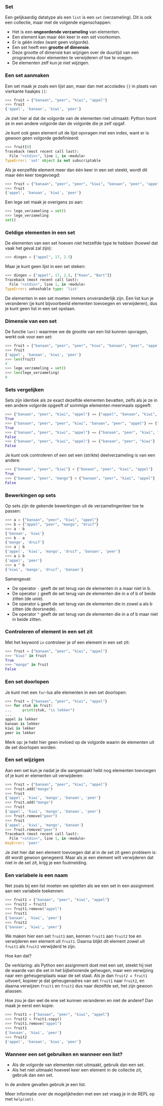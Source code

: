 ### Set 

Een gelijkaardig datatype als een `list` is een `set` (verzameling). Dit is ook een collectie, maar met de volgende eigenschappen:

* Het is een **ongeordende verzameling** van elementen.
* Een element kan maar één keer in een set voorkomen.
* Er is géén index (want geen volgorde).
* Een set heeft een **grootte of dimensie**.
* Deze grootte of dimensie kan wijzigen over de duurtijd van een programma door elementen te verwijderen of toe te voegen.
* De elementen zelf kun je niet wijzigen.

### Een set aanmaken

Een set maak je zoals een lijst aan, maar dan met accolades `{}` in plaats van vierkante haakjes `[]`:

~~~python
>>> fruit = {"banaan", "peer", "kiwi", "appel"}
>>> fruit
{'appel', 'banaan', 'kiwi', 'peer'}
~~~

Je ziet hier al dat de volgorde van de elementen niet uitmaakt: Python toont ze in een andere volgorde dan de volgorde die je zelf opgaf.

Je kunt ook geen element uit de lijst opvragen met een index, want er is gewoon geen volgorde gedefinieerd:

~~~python
>>> fruit[0]
Traceback (most recent call last):
  File "<stdin>", line 1, in <module>
TypeError: 'set' object is not subscriptable
~~~

Als je eenzelfde element meer dan één keer in een set steekt, wordt dit maar één keer toegevoegd:

~~~python
>>> fruit = {"banaan", "peer", "peer", "kiwi", "banaan", "peer", "appel"}
>>> fruit
{'appel', 'banaan', 'kiwi', 'peer'}
~~~

Een lege set maak je overigens zo aan:

~~~python
>>> lege_verzameling = set()
>>> lege_verzameling
set()
~~~

### Geldige elementen in een set 

De elementen van een set hoeven niet hetzelfde type te hebben (hoewel dat vaak het geval zal zijn):

~~~python
>>> dingen = {"appel", 17, 2.5}
~~~

Maar je kunt geen lijst in een set steken:

~~~python
>>> dingen = {"appel", 17, 2.5, ["Koen", "Bart"]}
Traceback (most recent call last):
  File "<stdin>", line 1, in <module>
TypeError: unhashable type: 'list'
~~~

De elementen in een set moeten immers onveranderlijk zijn. Een list kun je veranderen (je kunt bijvoorbeeld elementen toevoegen en verwijderen), dus je kunt geen list in een set opslaan.

### Dimensie van een set

De functie `len()` waarmee we de grootte van een list kunnen opvragen, werkt ook voor een set:

~~~python
>>> fruit = {"banaan", "peer", "peer", "kiwi", "banaan", "peer", "appel"}
>>> fruit
{'appel', 'banaan', 'kiwi', 'peer'}
>>> len(fruit)
4
>>> lege_verzameling = set()
>>> len(lege_verzameling)
0
~~~

### Sets vergelijken

Sets zijn identiek als ze exact dezelfde elementen bevatten, zelfs als je ze in een andere volgorde opgeeft of sommige elementen meermaals opgeeft:

~~~python
>>> {"banaan", "peer", "kiwi", "appel"} == {"appel", "banaan", "kiwi", "peer"}
True
>>> {"banaan", "peer", "peer", "kiwi", "banaan", "peer", "appel"} == {"appel", "banaan", "kiwi", "peer"}
True
>>> {"banaan", "peer", "kiwi", "appel"} == {"banaan", "peer", "kiwi", "mango"}
False
>>> {"banaan", "peer", "kiwi", "appel"} == {"banaan", "peer", "kiwi"}
False
~~~

Je kunt ook controleren of een set een (strikte) deelverzameling is van een andere:

~~~python
>>> {"banaan", "peer", "kiwi"} < {"banaan", "peer", "kiwi", "appel"}
True
>>> {"banaan", "peer", "mango"} < {"banaan", "peer", "kiwi", "appel"}
False
~~~

### Bewerkingen op sets

Op sets zijn de gekende bewerkingen uit de verzamelingenleer toe te passen:

~~~python
>>> a = {"banaan", "peer", "kiwi", "appel"}
>>> b = {"appel", "peer", "mango", "druif"}
>>> a - b
{'banaan', 'kiwi'}
>>> b - a
{'mango', 'druif'}
>>> a | b
{'appel', 'kiwi', 'mango', 'druif', 'banaan', 'peer'}
>>> a & b
{'appel', 'peer'}
>>> a ^ b
{'kiwi', 'mango', 'druif', 'banaan'}
~~~

Samengevat:

* De operator `-` geeft de set terug van de elementen in a maar niet in b. 
* De operator `|` geeft de set terug van de elementen die in a of b of beide zitten (de unie). 
* De operator `&` geeft de set terug van de elementen die in zowel a als b zitten (de doorsnede). 
* De operator `^` geeft de set terug van de elementen die in a of b maar niet in beide zitten. 

### Controleren of element in een set zit
Met het keyword `in` controleer je of een element in een set zit:

~~~python
>>> fruit = {"banaan", "peer", "kiwi", "appel"}
>>> "kiwi" in fruit
True
>>> "mango" in fruit
False
~~~

### Een set doorlopen
Je kunt met een `for`-lus alle elementen in een set doorlopen:

~~~python
>>> fruit = {"banaan", "peer", "kiwi", "appel"}
>>> for stuk in fruit:
...     print(stuk, "is lekker")
... 
appel is lekker
banaan is lekker
kiwi is lekker
peer is lekker
~~~

Merk op: je hebt hier geen invloed op de volgorde waarin de elementen uit de set doorlopen worden.

### Een set wijzigen
Aan een set kun je nadat je die aangemaakt hebt nog elementen toevoegen of je kunt er elementen uit verwijderen:

~~~python
>>> fruit = {"banaan", "peer", "kiwi", "appel"}
>>> fruit.add("mango")
>>> fruit
{'appel', 'kiwi', 'mango', 'banaan', 'peer'}
>>> fruit.add("mango")
>>> fruit
{'appel', 'kiwi', 'mango', 'banaan', 'peer'}
>>> fruit.remove("peer")
>>> fruit
{'appel', 'kiwi', 'mango', 'banaan'}
>>> fruit.remove("peer")
Traceback (most recent call last):
  File "<stdin>", line 1, in <module>
KeyError: 'peer'
~~~

Je ziet hier dat een element toevoegen dat al in de set zit geen probleem is: dit wordt gewoon genegeerd. Maar als je een element wilt verwijderen dat niet in de set zit, krijg je een foutmelding.

### Een variabele is een naam

Net zoals bij een list moeten we opletten als we een set in een assignment aan een variabele toekennen:

~~~python
>>> fruit1 = {"banaan", "peer", "kiwi", "appel"}
>>> fruit2 = fruit1
>>> fruit1.remove("appel")
>>> fruit1
{'banaan', 'kiwi', 'peer'}
>>> fruit2
{'banaan', 'kiwi', 'peer'}
~~~

We maken hier een set `fruit1` aan, kennen `fruit1` aan `fruit2` toe en verwijderen een element uit `fruit1`. Daarna blijkt dit element zowel uit `fruit1` als `fruit2` verwijderd te zijn.

Hoe kan dat?

De verklaring: als Python een assignment doet met een set, steekt hij niet de waarde van die set in het bijbehorende geheugen, maar een verwijzing naar een geheugenplaats waar de set staat. Als je dan `fruit2 = fruit1` uitvoert, kopieer je dat geheugenadres van set `fruit1` naar `fruit2`, en daarna verwijzen `fruit1` en `fruit2` dus naar dezelfde set, het zijn gewoon aliassen.

Hoe zou je dan wel de ene set kunnen veranderen en niet de andere? Dan maak je eerst een kopie:

~~~python
>>> fruit1 = {"banaan", "peer", "kiwi", "appel"}
>>> fruit2 = fruit1.copy()
>>> fruit1.remove("appel")
>>> fruit1
{'banaan', 'kiwi', 'peer'}
>>> fruit2
{'appel', 'banaan', 'kiwi', 'peer'}
~~~

### Wanneer een set gebruiken en wanneer een list?

* Als de volgorde van elementen niet uitmaakt, gebruik dan een set.
* Als het niet uitmaakt hoeveel keer een element in de collectie zit, gebruik dan een set.

In de andere gevallen gebruik je een list.

Meer informatie over de mogelijkheden met een set vraag je in de REPL op met `help(set)`.
